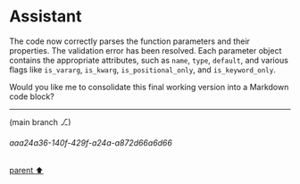 # Assistant

The code now correctly parses the function parameters and their properties. The validation error has been resolved. Each parameter object contains the appropriate attributes, such as `name`, `type`, `default`, and various flags like `is_vararg`, `is_kwarg`, `is_positional_only`, and `is_keyword_only`.

Would you like me to consolidate this final working version into a Markdown code block?

---

(main branch ⎇)
###### aaa24a36-140f-429f-a24a-a872d66a6d66
[parent ⬆️](#1aa8fa08-c703-442a-ba67-9c4259b42e8c)
